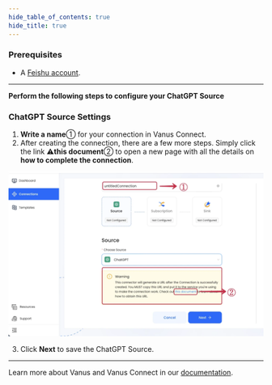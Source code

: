 ```yaml
--- 
hide_table_of_contents: true
hide_title: true
---
```


### Prerequisites

- A [Feishu account](https://www.feishu.cn).

---
 
**Perform the following steps to configure your ChatGPT Source**

### ChatGPT Source Settings

1.  **Write a name**① for your connection in Vanus Connect.
2.  After creating the connection, there are a few more steps. Simply click the link ⚠**this document**② to open a new page with all the details on **how to complete the connection**.

![](images/cloud_feishu_22.webp)

3.  Click **Next** to save the ChatGPT Source.

---

Learn more about Vanus and Vanus Connect in our [documentation](https://docs.vanus.ai).
